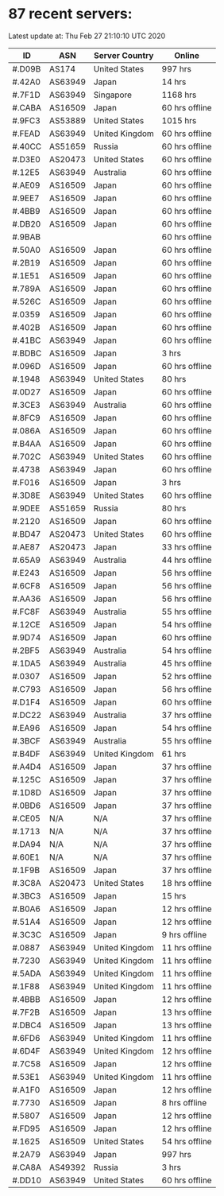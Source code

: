 # 87 recent servers:

Latest update at: Thu Feb 27 21:10:10 UTC 2020

| ID | ASN | Server Country | Online |
| -- | --- | -------------- | ------ |
| #.D09B | AS174 | United States | 997 hrs |
| #.42A0 | AS63949 | Japan | 14 hrs |
| #.7F1D | AS63949 | Singapore | 1168 hrs |
| #.CABA | AS16509 | Japan | 60 hrs offline |
| #.9FC3 | AS53889 | United States | 1015 hrs |
| #.FEAD | AS63949 | United Kingdom | 60 hrs offline |
| #.40CC | AS51659 | Russia | 60 hrs offline |
| #.D3E0 | AS20473 | United States | 60 hrs offline |
| #.12E5 | AS63949 | Australia | 60 hrs offline |
| #.AE09 | AS16509 | Japan | 60 hrs offline |
| #.9EE7 | AS16509 | Japan | 60 hrs offline |
| #.4BB9 | AS16509 | Japan | 60 hrs offline |
| #.DB20 | AS16509 | Japan | 60 hrs offline |
| #.9BAB |  |  | 60 hrs offline |
| #.50A0 | AS16509 | Japan | 60 hrs offline |
| #.2B19 | AS16509 | Japan | 60 hrs offline |
| #.1E51 | AS16509 | Japan | 60 hrs offline |
| #.789A | AS16509 | Japan | 60 hrs offline |
| #.526C | AS16509 | Japan | 60 hrs offline |
| #.0359 | AS16509 | Japan | 60 hrs offline |
| #.402B | AS16509 | Japan | 60 hrs offline |
| #.41BC | AS63949 | Japan | 60 hrs offline |
| #.BDBC | AS16509 | Japan | 3 hrs |
| #.096D | AS16509 | Japan | 60 hrs offline |
| #.1948 | AS63949 | United States | 80 hrs |
| #.0D27 | AS16509 | Japan | 60 hrs offline |
| #.3CE3 | AS63949 | Australia | 60 hrs offline |
| #.8FC9 | AS16509 | Japan | 60 hrs offline |
| #.086A | AS16509 | Japan | 60 hrs offline |
| #.B4AA | AS16509 | Japan | 60 hrs offline |
| #.702C | AS63949 | United States | 60 hrs offline |
| #.4738 | AS63949 | Japan | 60 hrs offline |
| #.F016 | AS16509 | Japan | 3 hrs |
| #.3D8E | AS63949 | United States | 60 hrs offline |
| #.9DEE | AS51659 | Russia | 80 hrs |
| #.2120 | AS16509 | Japan | 60 hrs offline |
| #.BD47 | AS20473 | United States | 60 hrs offline |
| #.AE87 | AS20473 | Japan | 33 hrs offline |
| #.65A9 | AS63949 | Australia | 44 hrs offline |
| #.E243 | AS16509 | Japan | 56 hrs offline |
| #.6CF8 | AS16509 | Japan | 56 hrs offline |
| #.AA36 | AS16509 | Japan | 56 hrs offline |
| #.FC8F | AS63949 | Australia | 55 hrs offline |
| #.12CE | AS16509 | Japan | 54 hrs offline |
| #.9D74 | AS16509 | Japan | 60 hrs offline |
| #.2BF5 | AS63949 | Australia | 54 hrs offline |
| #.1DA5 | AS63949 | Australia | 45 hrs offline |
| #.0307 | AS16509 | Japan | 52 hrs offline |
| #.C793 | AS16509 | Japan | 56 hrs offline |
| #.D1F4 | AS16509 | Japan | 60 hrs offline |
| #.DC22 | AS63949 | Australia | 37 hrs offline |
| #.EA96 | AS16509 | Japan | 54 hrs offline |
| #.3BCF | AS63949 | Australia | 55 hrs offline |
| #.B4DF | AS63949 | United Kingdom | 61 hrs |
| #.A4D4 | AS16509 | Japan | 37 hrs offline |
| #.125C | AS16509 | Japan | 37 hrs offline |
| #.1D8D | AS16509 | Japan | 37 hrs offline |
| #.0BD6 | AS16509 | Japan | 37 hrs offline |
| #.CE05 | N/A | N/A | 37 hrs offline |
| #.1713 | N/A | N/A | 37 hrs offline |
| #.DA94 | N/A | N/A | 37 hrs offline |
| #.60E1 | N/A | N/A | 37 hrs offline |
| #.1F9B | AS16509 | Japan | 37 hrs offline |
| #.3C8A | AS20473 | United States | 18 hrs offline |
| #.3BC3 | AS16509 | Japan | 15 hrs |
| #.B0A6 | AS16509 | Japan | 12 hrs offline |
| #.51A4 | AS16509 | Japan | 12 hrs offline |
| #.3C3C | AS16509 | Japan | 9 hrs offline |
| #.0887 | AS63949 | United Kingdom | 11 hrs offline |
| #.7230 | AS63949 | United Kingdom | 11 hrs offline |
| #.5ADA | AS63949 | United Kingdom | 11 hrs offline |
| #.1F88 | AS63949 | United Kingdom | 11 hrs offline |
| #.4BBB | AS16509 | Japan | 12 hrs offline |
| #.7F2B | AS16509 | Japan | 13 hrs offline |
| #.DBC4 | AS16509 | Japan | 13 hrs offline |
| #.6FD6 | AS63949 | United Kingdom | 11 hrs offline |
| #.6D4F | AS63949 | United Kingdom | 12 hrs offline |
| #.7C58 | AS16509 | Japan | 12 hrs offline |
| #.53E1 | AS63949 | United Kingdom | 11 hrs offline |
| #.A1F0 | AS16509 | Japan | 12 hrs offline |
| #.7730 | AS16509 | Japan | 8 hrs offline |
| #.5807 | AS16509 | Japan | 12 hrs offline |
| #.FD95 | AS16509 | Japan | 12 hrs offline |
| #.1625 | AS16509 | United States | 54 hrs offline |
| #.2A79 | AS63949 | Japan | 997 hrs |
| #.CA8A | AS49392 | Russia | 3 hrs |
| #.DD10 | AS63949 | United States | 60 hrs offline |

